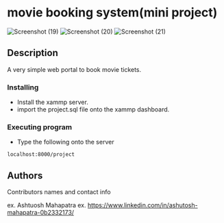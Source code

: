 # movie booking system(mini project)

![Screenshot (19)](https://user-images.githubusercontent.com/55703860/148689107-3804a7ae-fd28-45c1-b345-bd4d5ebc3e80.png)
![Screenshot (20)](https://user-images.githubusercontent.com/55703860/148689117-1360925f-a504-4ad6-90d7-8714cb8a5f50.png)
![Screenshot (21)](https://user-images.githubusercontent.com/55703860/148689122-43084553-0e8b-4ac5-b988-d68fb0f6ccf7.png)

## Description

A very simple web portal to book movie tickets.

### Installing
* Install the xammp server.
* import the project.sql file onto the xammp dashboard.
### Executing program

* Type the following onto the server
```
localhost:8000/project
```

## Authors

Contributors names and contact info

ex. Ashtuosh Mahapatra
ex. https://www.linkedin.com/in/ashutosh-mahapatra-0b2332173/


